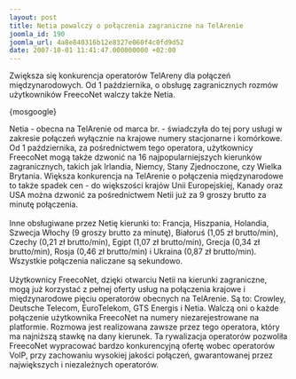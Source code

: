 ```yaml
---
layout: post
title: Netia powalczy o połączenia zagraniczne na TelArenie
joomla_id: 190
joomla_url: 4a8e840316b12e8327e060f4c0fd9d52
date: 2007-10-01 11:41:47.000000000 +02:00
---
```

Zwiększa się konkurencja operator&oacute;w TelAreny dla połączeń międzynarodowych. Od 1 października, o obsługę zagranicznych rozm&oacute;w użytkownik&oacute;w FreecoNet walczy także Netia.<p>{mosgoogle}</p><p>Netia - obecna na TelArenie od marca br. - świadczyła do tej pory usługi w zakresie połączeń wyłącznie na krajowe numery stacjonarne i kom&oacute;rkowe. Od 1 października, za pośrednictwem tego operatora, użytkownicy FreecoNet mogą także dzwonić na 16 najpopularniejszych kierunk&oacute;w zagranicznych, takich jak Irlandia, Niemcy, Stany Zjednoczone, czy Wielka Brytania. Większa konkurencja na TelArenie o połączenia międzynarodowe to także spadek cen - do większości kraj&oacute;w Unii Europejskiej, Kanady oraz USA można dzwonić za pośrednictwem Netii już za 9 groszy brutto za minutę połączenia.<br /><br />Inne obsługiwane przez Netię kierunki to: Francja, Hiszpania, Holandia, Szwecja Włochy (9 groszy brutto za minutę), Białoruś (1,05 zł brutto/min), Czechy (0,21 zł brutto/min), Egipt (1,07 zł brutto/min), Grecja (0,34 zł brutto/min), Rosja (0,46 zł brutto/min) i Ukraina (0,87 zł brutto/min). Wszystkie połączenia naliczane są sekundowo.<br /><br />Użytkownicy FreecoNet, dzięki otwarciu Netii na kierunki zagraniczne, mogą już korzystać z pełnej oferty usług na połączenia krajowe i międzynarodowe pięciu operator&oacute;w obecnych na TelArenie. Są to: Crowley, Deutsche Telecom, EuroTelekom, GTS Energis i Netia. Walczą oni o każde połączenie użytkownika FreecoNet na numery niezarejestrowane na platformie. Rozmowa jest realizowana zawsze przez tego operatora, kt&oacute;ry ma najniższą stawkę na dany kierunek. Ta rywalizacja operator&oacute;w pozwoliła FreecoNet wypracować bardzo konkurencyjną ofertę wobec operator&oacute;w VoIP, przy zachowaniu wysokiej jakości połączeń, gwarantowanej przez największych i niezależnych operator&oacute;w. </p>
